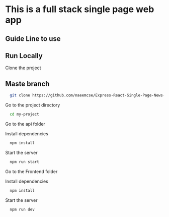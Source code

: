 
#  This is a full stack single page web app 

## Guide Line to use 



## Run Locally

Clone the project

## Maste branch 

```bash
  git clone https://github.com/naeemcse/Express-React-Single-Page-News-Portal.git
```

Go to the project directory

```bash
  cd my-project
```
Go to the api folder

Install dependencies

```bash
  npm install
```

Start the server

```bash
  npm run start
```

Go to the Frontend folder

Install dependencies

```bash
  npm install
```

Start the server

```bash
  npm run dev
```
